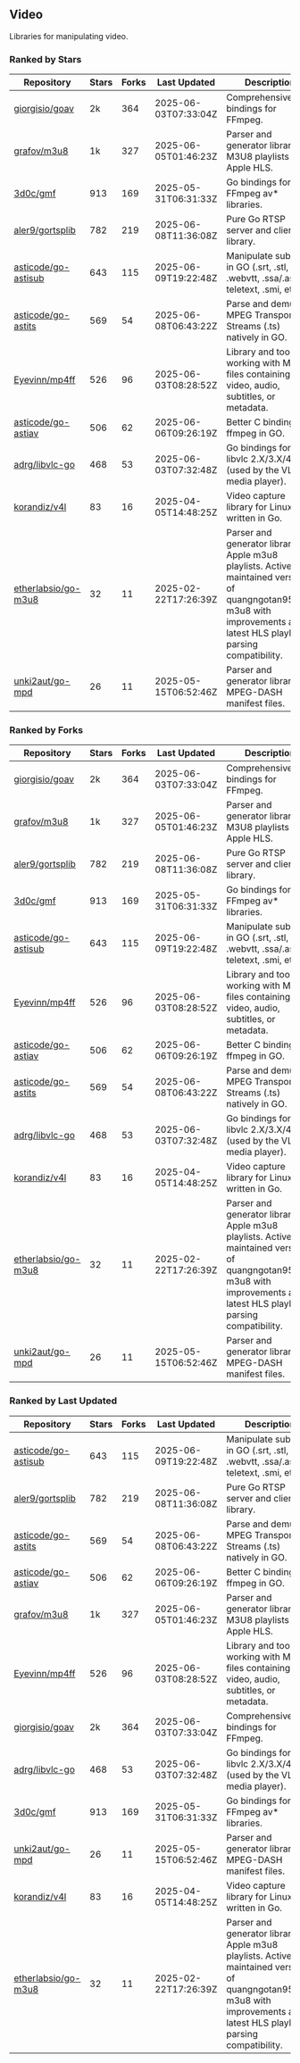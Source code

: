 ## Video

Libraries for manipulating video.

### Ranked by Stars

| Repository | Stars | Forks | Last Updated | Description | 
|------------|-------|-------|--------------|-------------|
| [giorgisio/goav](https://github.com/giorgisio/goav) | 2k | 364 | 2025-06-03T07:33:04Z |  Comprehensive Go bindings for FFmpeg. |
| [grafov/m3u8](https://github.com/grafov/m3u8) | 1k | 327 | 2025-06-05T01:46:23Z |  Parser and generator library of M3U8 playlists for Apple HLS. |
| [3d0c/gmf](https://github.com/3d0c/gmf) | 913 | 169 | 2025-05-31T06:31:33Z |  Go bindings for FFmpeg av\* libraries. |
| [aler9/gortsplib](https://github.com/aler9/gortsplib) | 782 | 219 | 2025-06-08T11:36:08Z |  Pure Go RTSP server and client library. |
| [asticode/go-astisub](https://github.com/asticode/go-astisub) | 643 | 115 | 2025-06-09T19:22:48Z |  Manipulate subtitles in GO (.srt, .stl, .ttml, .webvtt, .ssa/.ass, teletext, .smi, etc.). |
| [asticode/go-astits](https://github.com/asticode/go-astits) | 569 | 54 | 2025-06-08T06:43:22Z |  Parse and demux MPEG Transport Streams (.ts) natively in GO. |
| [Eyevinn/mp4ff](https://github.com/Eyevinn/mp4ff) | 526 | 96 | 2025-06-03T08:28:52Z |  Library and tools for working with MP4 files containing video, audio, subtitles, or metadata. |
| [asticode/go-astiav](https://github.com/asticode/go-astiav) | 506 | 62 | 2025-06-06T09:26:19Z |  Better C bindings for ffmpeg in GO. |
| [adrg/libvlc-go](https://github.com/adrg/libvlc-go) | 468 | 53 | 2025-06-03T07:32:48Z |  Go bindings for libvlc 2.X/3.X/4.X (used by the VLC media player). |
| [korandiz/v4l](https://github.com/korandiz/v4l) | 83 | 16 | 2025-04-05T14:48:25Z |  Video capture library for Linux, written in Go. |
| [etherlabsio/go-m3u8](https://github.com/etherlabsio/go-m3u8) | 32 | 11 | 2025-02-22T17:26:39Z |  Parser and generator library for Apple m3u8 playlists. Actively maintained version of quangngotan95/go-m3u8 with improvements and latest HLS playlist parsing compatibility. |
| [unki2aut/go-mpd](https://github.com/unki2aut/go-mpd) | 26 | 11 | 2025-05-15T06:52:46Z |  Parser and generator library for MPEG-DASH manifest files. |

### Ranked by Forks

| Repository | Stars | Forks | Last Updated | Description | 
|------------|-------|-------|--------------|-------------|
| [giorgisio/goav](https://github.com/giorgisio/goav) | 2k | 364 | 2025-06-03T07:33:04Z |  Comprehensive Go bindings for FFmpeg. |
| [grafov/m3u8](https://github.com/grafov/m3u8) | 1k | 327 | 2025-06-05T01:46:23Z |  Parser and generator library of M3U8 playlists for Apple HLS. |
| [aler9/gortsplib](https://github.com/aler9/gortsplib) | 782 | 219 | 2025-06-08T11:36:08Z |  Pure Go RTSP server and client library. |
| [3d0c/gmf](https://github.com/3d0c/gmf) | 913 | 169 | 2025-05-31T06:31:33Z |  Go bindings for FFmpeg av\* libraries. |
| [asticode/go-astisub](https://github.com/asticode/go-astisub) | 643 | 115 | 2025-06-09T19:22:48Z |  Manipulate subtitles in GO (.srt, .stl, .ttml, .webvtt, .ssa/.ass, teletext, .smi, etc.). |
| [Eyevinn/mp4ff](https://github.com/Eyevinn/mp4ff) | 526 | 96 | 2025-06-03T08:28:52Z |  Library and tools for working with MP4 files containing video, audio, subtitles, or metadata. |
| [asticode/go-astiav](https://github.com/asticode/go-astiav) | 506 | 62 | 2025-06-06T09:26:19Z |  Better C bindings for ffmpeg in GO. |
| [asticode/go-astits](https://github.com/asticode/go-astits) | 569 | 54 | 2025-06-08T06:43:22Z |  Parse and demux MPEG Transport Streams (.ts) natively in GO. |
| [adrg/libvlc-go](https://github.com/adrg/libvlc-go) | 468 | 53 | 2025-06-03T07:32:48Z |  Go bindings for libvlc 2.X/3.X/4.X (used by the VLC media player). |
| [korandiz/v4l](https://github.com/korandiz/v4l) | 83 | 16 | 2025-04-05T14:48:25Z |  Video capture library for Linux, written in Go. |
| [etherlabsio/go-m3u8](https://github.com/etherlabsio/go-m3u8) | 32 | 11 | 2025-02-22T17:26:39Z |  Parser and generator library for Apple m3u8 playlists. Actively maintained version of quangngotan95/go-m3u8 with improvements and latest HLS playlist parsing compatibility. |
| [unki2aut/go-mpd](https://github.com/unki2aut/go-mpd) | 26 | 11 | 2025-05-15T06:52:46Z |  Parser and generator library for MPEG-DASH manifest files. |

### Ranked by Last Updated

| Repository | Stars | Forks | Last Updated | Description | 
|------------|-------|-------|--------------|-------------|
| [asticode/go-astisub](https://github.com/asticode/go-astisub) | 643 | 115 | 2025-06-09T19:22:48Z |  Manipulate subtitles in GO (.srt, .stl, .ttml, .webvtt, .ssa/.ass, teletext, .smi, etc.). |
| [aler9/gortsplib](https://github.com/aler9/gortsplib) | 782 | 219 | 2025-06-08T11:36:08Z |  Pure Go RTSP server and client library. |
| [asticode/go-astits](https://github.com/asticode/go-astits) | 569 | 54 | 2025-06-08T06:43:22Z |  Parse and demux MPEG Transport Streams (.ts) natively in GO. |
| [asticode/go-astiav](https://github.com/asticode/go-astiav) | 506 | 62 | 2025-06-06T09:26:19Z |  Better C bindings for ffmpeg in GO. |
| [grafov/m3u8](https://github.com/grafov/m3u8) | 1k | 327 | 2025-06-05T01:46:23Z |  Parser and generator library of M3U8 playlists for Apple HLS. |
| [Eyevinn/mp4ff](https://github.com/Eyevinn/mp4ff) | 526 | 96 | 2025-06-03T08:28:52Z |  Library and tools for working with MP4 files containing video, audio, subtitles, or metadata. |
| [giorgisio/goav](https://github.com/giorgisio/goav) | 2k | 364 | 2025-06-03T07:33:04Z |  Comprehensive Go bindings for FFmpeg. |
| [adrg/libvlc-go](https://github.com/adrg/libvlc-go) | 468 | 53 | 2025-06-03T07:32:48Z |  Go bindings for libvlc 2.X/3.X/4.X (used by the VLC media player). |
| [3d0c/gmf](https://github.com/3d0c/gmf) | 913 | 169 | 2025-05-31T06:31:33Z |  Go bindings for FFmpeg av\* libraries. |
| [unki2aut/go-mpd](https://github.com/unki2aut/go-mpd) | 26 | 11 | 2025-05-15T06:52:46Z |  Parser and generator library for MPEG-DASH manifest files. |
| [korandiz/v4l](https://github.com/korandiz/v4l) | 83 | 16 | 2025-04-05T14:48:25Z |  Video capture library for Linux, written in Go. |
| [etherlabsio/go-m3u8](https://github.com/etherlabsio/go-m3u8) | 32 | 11 | 2025-02-22T17:26:39Z |  Parser and generator library for Apple m3u8 playlists. Actively maintained version of quangngotan95/go-m3u8 with improvements and latest HLS playlist parsing compatibility. |

